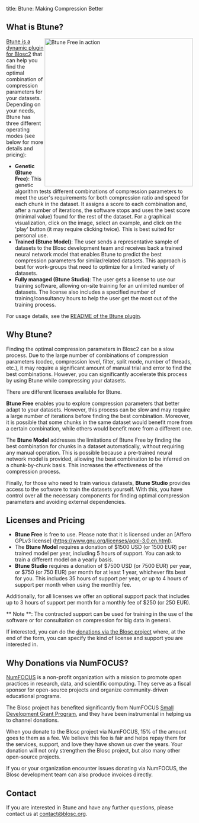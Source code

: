 title: Btune: Making Compression Better


## What is Btune?

<a href="/btune-state-explorer/main.html"> <img src="/btune-state-explorer/btune-preview-running.png" alt="Btune Free in action" width="400" align="right"/></a>

[Btune is a dynamic plugin for Blosc2](https://github.com/Blosc/blosc2_btune) that can help you find the optimal combination of compression parameters for your datasets. Depending on your needs, Btune has three different operating modes (see below for more details and pricing):

- **Genetic (Btune Free)**: This genetic algorithm tests different combinations of compression parameters to meet the user's requirements for both compression ratio and speed for each chunk in the dataset. It assigns a score to each combination and, after a number of iterations, the software stops and uses the best score (minimal value) found for the rest of the dataset. For a graphical visualization, click on the image, select an example, and click on the 'play' button (it may require clicking twice). This is best suited for personal use.
- **Trained (Btune Model)**: The user sends a representative sample of datasets to the Blosc development team and receives back a trained neural network model that enables Btune to predict the best compression parameters for similar/related datasets. This approach is best for work-groups that need to optimize for a limited variety of datasets.
- **Fully managed (Btune Studio)**: The user gets a license to use our training software, allowing on-site training for an unlimited number of datasets. The license also includes a specified number of training/consultancy hours to help the user get the most out of the training process.

For usage details, see the [README of the Btune plugin](https://github.com/Blosc/blosc2_btune#readme).

## Why Btune?

Finding the optimal compression parameters in Blosc2 can be a slow process. Due to the large number of combinations of compression parameters (codec, compression level, filter, split mode, number of threads, etc.), it may require a significant amount of manual trial and error to find the best combinations. However, you can significantly accelerate this process by using Btune while compressing your datasets.

There are different licenses available for Btune.

**Btune Free** enables you to explore compression parameters that better adapt to your datasets. However, this process can be slow and may require a large number of iterations before finding the best combination. Moreover, it is possible that some chunks in the same dataset would benefit more from a certain combination, while others would benefit more from a different one.

The **Btune Model** addresses the limitations of Btune Free by finding the best combination for chunks in a dataset automatically, without requiring any manual operation. This is possible because a pre-trained neural network model is provided, allowing the best combination to be inferred on a chunk-by-chunk basis. This increases the effectiveness of the compression process.

Finally, for those who need to train various datasets, **Btune Studio** provides access to the software to train the datasets yourself. With this, you have control over all the necessary components for finding optimal compression parameters and avoiding external dependencies.

## Licenses and Pricing

- **Btune Free** is free to use. Please note that it is licensed under an [Affero GPLv3 license] (https://www.gnu.org/licenses/agpl-3.0.en.html).
- The **Btune Model** requires a donation of $1500 USD (or 1500 EUR) per trained model per year, including 5 hours of support. You can ask to train a different model on a yearly basis.
- **Btune Studio** requires a donation of $7500 USD (or 7500 EUR) per year, or $750 (or 750 EUR) per month for at least 1 year, whichever fits best for you. This includes 35 hours of support per year, or up to 4 hours of support per month when using the monthly fee.

Additionally, for all licenses we offer an optional support pack that includes up to 3 hours of support per month for a monthly fee of $250 (or 250 EUR). 

** Note **: The contracted support can be used for training in the use of the software or for consultation on compression for big data in general.

If interested, you can do the [donations via the Blosc project](https://www.blosc.org/pages/donate/) where, at the end of the form, you can specify the kind of license and support you are interested in.

## Why Donations via NumFOCUS?

[NumFOCUS](https://numfocus.org/community/mission) is a non-profit organization with a mission to promote open practices in research, data, and scientific computing. They serve as a fiscal sponsor for open-source projects and organize community-driven educational programs.

The Blosc project has benefited significantly from NumFOCUS [Small Development Grant Program](https://numfocus.org/programs/small-development-grants), and they have been instrumental in helping us to channel donations.

When you donate to the Blosc project via NumFOCUS, 15% of the amount goes to them as a fee. We believe this fee is fair and helps repay them for the services, support, and love they have shown us over the years. Your donation will not only strengthen the Blosc project, but also many other open-source projects.

If you or your organization encounter issues donating via NumFOCUS, the Blosc development team can also produce invoices directly.

## Contact

If you are interested in Btune and have any further questions, please contact us at [contact@blosc.org](mailto:contact@blosc.org).
